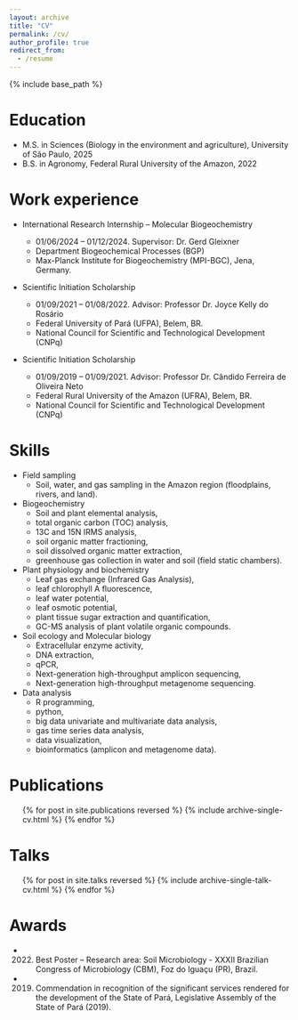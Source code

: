 ```yaml
---
layout: archive
title: "CV"
permalink: /cv/
author_profile: true
redirect_from:
  - /resume
---
```


{% include base_path %}

Education
======
* M.S. in Sciences (Biology in the environment and agriculture), University of São Paulo, 2025
* B.S. in Agronomy, Federal Rural University of the Amazon, 2022

Work experience
======
* International Research Internship – Molecular Biogeochemistry
  * 01/06/2024 – 01/12/2024. Supervisor: Dr. Gerd Gleixner
  * Department Biogeochemical Processes (BGP)
  * Max-Planck Institute for Biogeochemistry (MPI-BGC), Jena, Germany.

* Scientific Initiation Scholarship
  * 01/09/2021 – 01/08/2022. Advisor: Professor Dr. Joyce Kelly do Rosário
  * Federal University of Pará (UFPA), Belem, BR.
  * National Council for Scientific and Technological Development (CNPq)

* Scientific Initiation Scholarship
  * 01/09/2019 – 01/09/2021. Advisor: Professor Dr. Cândido Ferreira de Oliveira Neto
  * Federal Rural University of the Amazon (UFRA), Belem, BR.
  * National Council for Scientific and Technological Development (CNPq)
  
Skills
======
* Field sampling
  * Soil, water, and gas sampling in the Amazon region (floodplains, rivers, and land).
* Biogeochemistry
  * Soil and plant elemental analysis,
  * total organic carbon (TOC) analysis,
  * 13C and 15N IRMS analysis,
  * soil organic matter fractioning,
  * soil dissolved organic matter extraction,
  * greenhouse gas collection in water and soil (field static chambers).
* Plant physiology and biochemistry
  * Leaf gas exchange (Infrared Gas Analysis),
  * leaf chlorophyll A fluorescence,
  * leaf water potential,
  * leaf osmotic potential,
  * plant tissue sugar extraction and quantification,
  * GC-MS analysis of plant volatile organic compounds.
* Soil ecology and Molecular biology
  * Extracellular enzyme activity,
  * DNA extraction,
  * qPCR,
  * Next-generation high-throughput amplicon sequencing,
  * Next-generation high-throughput metagenome sequencing.
* Data analysis
  * R programming,
  * python,
  * big data univariate and multivariate data analysis,
  * gas time series data analysis,
  * data visualization,
  * bioinformatics (amplicon and metagenome data).

Publications
======
  <ul>{% for post in site.publications reversed %}
    {% include archive-single-cv.html %}
  {% endfor %}</ul>
  
Talks
======
  <ul>{% for post in site.talks reversed %}
    {% include archive-single-talk-cv.html  %}
  {% endfor %}</ul>
  
Awards
======
* 2022. Best Poster – Research area: Soil Microbiology - XXXII Brazilian Congress of Microbiology (CBM), Foz do Iguaçu (PR), Brazil.
* 2019. Commendation in recognition of the significant services rendered for the development of the State of Pará, Legislative Assembly of the State of Pará (2019). 

